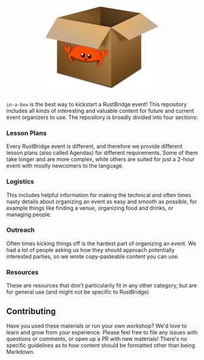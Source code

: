 <h1 align="center">
  <img src="https://raw.githubusercontent.com/rustbridge/in-a-box/master/inabox.png" alt="in-a-box logo, showing a crab printed on the side of a cardboard box" width=300 />
</h1>

`in-a-box` is the best way to kickstart a RustBridge event! This repository includes all kinds of interesting and valuable content for future and current event organizers to use. The repository is broadly divided into four sections:

### Lesson Plans

Every RustBridge event is different, and therefore we provide different lesson plans (also called Agendas) for different requirements. Some of them take longer and are more complex, while others are suited for just a 2-hour event with mostly newcomers to the language.

### Logistics

This includes helpful information for making the technical and often times nasty details about organizing an event as easy and smooth as possible, for example things like finding a venue, organizing food and drinks, or managing people.

### Outreach

Often times kicking things off is the hardest part of organizing an event. We had a lot of people asking us how they should approach potentially interested parties, so we wrote copy-pasteable content you can use.

### Resources

These are resources that don't particularily fit in any other category, but are for general use (and might not be specific to RustBridge)

## Contributing

Have you used these materials or run your own workshop? We'd love to learn and grow from your experience. Please feel free to file any issues with questions or comments, or open up a PR with new materials! There's no specific guidelines as to how content should be formatted other than being Markdown.
